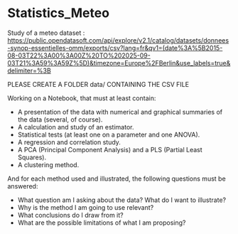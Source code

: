 # Statistics_Meteo
Study of a meteo dataset : https://public.opendatasoft.com/api/explore/v2.1/catalog/datasets/donnees-synop-essentielles-omm/exports/csv?lang=fr&qv1=(date%3A%5B2015-08-03T22%3A00%3A00Z%20TO%202025-09-03T21%3A59%3A59Z%5D)&timezone=Europe%2FBerlin&use_labels=true&delimiter=%3B

PLEASE CREATE A FOLDER data/ CONTAINING THE CSV FILE

Working on a Notebook, that must at least contain:
- A presentation of the data with numerical and graphical summaries of the data (several, of course).
- A calculation and study of an estimator.
- Statistical tests (at least one on a parameter and one ANOVA).
- A regression and correlation study.
- A PCA (Principal Component Analysis) and a PLS (Partial Least Squares).
- A clustering method.

And for each method used and illustrated, the following questions must be answered:
- What question am I asking about the data? What do I want to illustrate?
- Why is the method I am going to use relevant?
- What conclusions do I draw from it?
- What are the possible limitations of what I am proposing?
